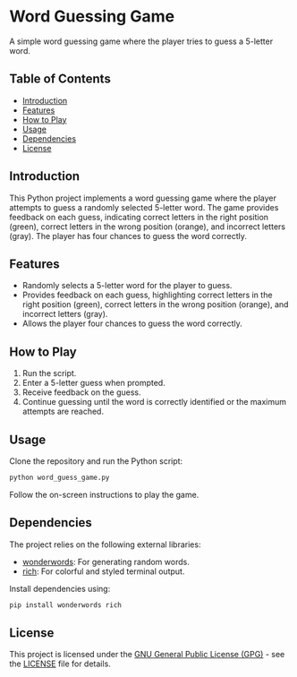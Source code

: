 # Word Guessing Game

A simple word guessing game where the player tries to guess a 5-letter word.

## Table of Contents

- [Introduction](#introduction)
- [Features](#features)
- [How to Play](#how-to-play)
- [Usage](#usage)
- [Dependencies](#dependencies)
- [License](#license)

## Introduction

This Python project implements a word guessing game where the player attempts to guess a randomly selected 5-letter word. The game provides feedback on each guess, indicating correct letters in the right position (green), correct letters in the wrong position (orange), and incorrect letters (gray). The player has four chances to guess the word correctly.

## Features

- Randomly selects a 5-letter word for the player to guess.
- Provides feedback on each guess, highlighting correct letters in the right position (green), correct letters in the wrong position (orange), and incorrect letters (gray).
- Allows the player four chances to guess the word correctly.

## How to Play

1. Run the script.
2. Enter a 5-letter guess when prompted.
3. Receive feedback on the guess.
4. Continue guessing until the word is correctly identified or the maximum attempts are reached.

## Usage

Clone the repository and run the Python script:

```bash
python word_guess_game.py
```

Follow the on-screen instructions to play the game.

## Dependencies

The project relies on the following external libraries:

- [wonderwords](https://pypi.org/project/wonderwords/): For generating random words.
- [rich](https://pypi.org/project/rich/): For colorful and styled terminal output.

Install dependencies using:

```bash
pip install wonderwords rich
```

## License

This project is licensed under the [GNU General Public License (GPG)](LICENSE) - see the [LICENSE](LICENSE) file for details.
